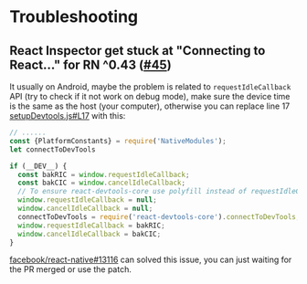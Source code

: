 # Troubleshooting

## React Inspector get stuck at "Connecting to React…" for RN ^0.43 ([#45](https://github.com/jhen0409/react-native-debugger/issues/45))

It usually on Android, maybe the problem is related to `requestIdleCallback` API (try to check if it not work on debug mode), make sure the device time is the same as the host (your computer), otherwise you can replace line 17 [setupDevtools.js#L17](https://github.com/facebook/react-native/blob/dba133a29194e300e9a2e9e6753f9d4e3a13c194/Libraries/Core/Devtools/setupDevtools.js#L17) with this:



```js
// ......
const {PlatformConstants} = require('NativeModules');
let connectToDevTools

if (__DEV__) {
  const bakRIC = window.requestIdleCallback;
  const bakCIC = window.cancelIdleCallback;
  // To ensure react-devtools-core use polyfill instead of requestIdleCallback
  window.requestIdleCallback = null;
  window.cancelIdleCallback = null;
  connectToDevTools = require('react-devtools-core').connectToDevTools; // Line 17
  window.requestIdleCallback = bakRIC;
  window.cancelIdleCallback = bakCIC;
}
```

[facebook/react-native#13116](https://github.com/facebook/react-native/pull/13116) can solved this issue, you can just waiting for the PR merged or use the patch.
